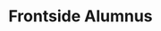 ---
templateKey: people
name: Arash Zafarnia
title: Frontside Alumnus
img: arash-headshot.jpg
twitter: actualarash
bio: Arash has been working for digital agencies for the entirety of his grownup life. He is not a fan of referring to himself in the third person but he spends most of his time thinking about how to create an environment that allows people to do their best work and gives them the best chance at success.
alumnus: true
---